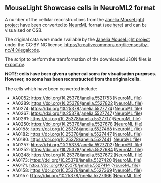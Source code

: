 ## MouseLight Showcase cells in NeuroML2 format

A number of the cellular reconstructions from the [Janelia MouseLight project](https://www.janelia.org/project-team/mouselight)
 have been converted to [NeuroML](http://www.neuroml.org) format (see [here](/NeuroML2)) and can be visualised on OSB. 

The original data were made available by the [Janelia MouseLight project](https://www.janelia.org/project-team/mouselight) 
under the CC-BY NC license, https://creativecommons.org/licenses/by-nc/4.0/legalcode. 

The script to perform the transformation of the downloaded JSON files is 
[export.py](https://github.com/OpenSourceBrain/MouseLightShowcase/blob/master/JSON/export.py).

**NOTE: cells have been given a spherical soma for visualisation purposes. However, 
no soma has been reconstructed from the original cells.**

The cells which have been converted include:
- AA0052: https://doi.org/10.25378/janelia.5521753 ([NeuroML file](../NeuroML2/AA0052.cell.nml))
- AA0289: https://doi.org/10.25378/janelia.5527822 ([NeuroML file](../NeuroML2/AA0289.cell.nml))
- AA0274: https://doi.org/10.25378/janelia.5527774 ([NeuroML file](../NeuroML2/AA0274.cell.nml))
- AA0267: https://doi.org/10.25378/janelia.5527747 ([NeuroML file](../NeuroML2/AA0267.cell.nml))
- AA0261: https://doi.org/10.25378/janelia.5527717 ([NeuroML file](../NeuroML2/AA0261.cell.nml))
- AA0250: https://doi.org/10.25378/janelia.5527678 ([NeuroML file](../NeuroML2/AA0250.cell.nml))
- AA0188: https://doi.org/10.25378/janelia.5527468 ([NeuroML file](../NeuroML2/AA0188.cell.nml))
- AA0182: https://doi.org/10.25378/janelia.5527447 ([NeuroML file](../NeuroML2/AA0182.cell.nml))
- AA0180: https://doi.org/10.25378/janelia.5527441 ([NeuroML file](../NeuroML2/AA0180.cell.nml))
- AA0257: https://doi.org/10.25378/janelia.5527702 ([NeuroML file](../NeuroML2/AA0257.cell.nml))
- AA0252: https://doi.org/10.25378/janelia.5527684 ([NeuroML file](../NeuroML2/AA0252.cell.nml))
- AA0248: https://doi.org/10.25378/janelia.5527672 ([NeuroML file](../NeuroML2/AA0248.cell.nml))
- AA0173: https://doi.org/10.25378/janelia.5527420 ([NeuroML file](../NeuroML2/AA0173.cell.nml))
- AA0171: https://doi.org/10.25378/janelia.5527414 ([NeuroML file](../NeuroML2/AA0171.cell.nml))
- AA0158: https://doi.org/10.25378/janelia.5527369 ([NeuroML file](../NeuroML2/AA0158.cell.nml))
- AA0157: https://doi.org/10.25378/janelia.5527366 ([NeuroML file](../NeuroML2/AA0157.cell.nml))